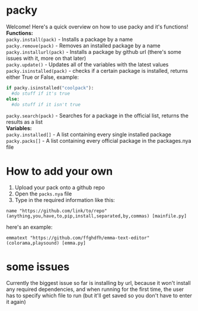 # packy
Welcome! Here's a quick overview on how to use packy and it's functions!  
**Functions:**  
`packy.install(pack)` - Installs a package by a name  
`packy.remove(pack)` - Removes an installed package by a name  
`packy.installurl(pack)` - Installs a package by github url (there's some issues with it, more on that later)  
`packy.update()` - Updates all of the variables with the latest values  
`packy.isinstalled(pack)` - checks if a certain package is installed, returns either True or False, example:  
```py
if packy.isinstalled("coolpack"):
  #do stuff if it's true
else:
  #do stuff if it isn't true
 ```
 `packy.search(pack)` - Searches for a package in the official list, returns the results as a list  
**Variables:**  
`packy.installed[]` - A list containing every single installed package  
`packy.packs[]` - A list containing every official package in the packages.nya file  
# How to add your own
1. Upload your pack onto a github repo  
2. Open the `packs.nya` file  
3. Type in the required information like this:  
```
name "https://github.com/link/to/repo" (anything,you,have,to,pip,install,separated,by,commas) [mainfile.py]
```
here's an example:  
```
emmatext "https://github.com/ffghdfh/emma-text-editor" (colorama,playsound) [emma.py]
```
# some issues
Currently the biggest issue so far is installing by url, because it won't install any required dependencies, and when running for the first time, the user has to specify which file to run (but it'll get saved so you don't have to enter it again)
